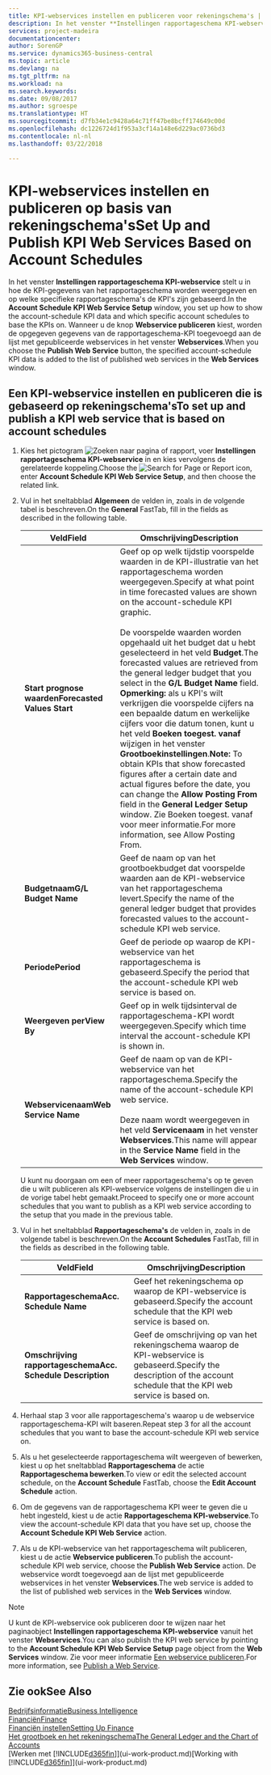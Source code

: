 ```yaml
---
title: KPI-webservices instellen en publiceren voor rekeningschema's | Microsoft Docs
description: In het venster **Instellingen rapportageschema KPI-webservice** stelt u in hoe de KPI-gegevens van het rapportageschema worden weergegeven en op welke specifieke rapportageschema's de KPI's zijn gebaseerd.
services: project-madeira
documentationcenter: 
author: SorenGP
ms.service: dynamics365-business-central
ms.topic: article
ms.devlang: na
ms.tgt_pltfrm: na
ms.workload: na
ms.search.keywords: 
ms.date: 09/08/2017
ms.author: sgroespe
ms.translationtype: HT
ms.sourcegitcommit: d7fb34e1c9428a64c71ff47be8bcff174649c00d
ms.openlocfilehash: dc1226724d1f953a3cf14a148e6d229ac0736bd3
ms.contentlocale: nl-nl
ms.lasthandoff: 03/22/2018

---
```

# <a name="set-up-and-publish-kpi-web-services-based-on-account-schedules"></a><span data-ttu-id="824f2-103">KPI-webservices instellen en publiceren op basis van rekeningschema's</span><span class="sxs-lookup"><span data-stu-id="824f2-103">Set Up and Publish KPI Web Services Based on Account Schedules</span></span>
<span data-ttu-id="824f2-104">In het venster **Instellingen rapportageschema KPI-webservice** stelt u in hoe de KPI-gegevens van het rapportageschema worden weergegeven en op welke specifieke rapportageschema's de KPI's zijn gebaseerd.</span><span class="sxs-lookup"><span data-stu-id="824f2-104">In the **Account Schedule KPI Web Service Setup** window, you set up how to show the account-schedule KPI data and which specific account schedules to base the KPIs on.</span></span> <span data-ttu-id="824f2-105">Wanneer u de knop **Webservice publiceren** kiest, worden de opgegeven gegevens van de rapportageschema-KPI toegevoegd aan de lijst met gepubliceerde webservices in het venster **Webservices**.</span><span class="sxs-lookup"><span data-stu-id="824f2-105">When you choose the **Publish Web Service** button, the specified account-schedule KPI data is added to the list of published web services in the **Web Services** window.</span></span>  

## <a name="to-set-up-and-publish-a-kpi-web-service-that-is-based-on-account-schedules"></a><span data-ttu-id="824f2-106">Een KPI-webservice instellen en publiceren die is gebaseerd op rekeningschema's</span><span class="sxs-lookup"><span data-stu-id="824f2-106">To set up and publish a KPI web service that is based on account schedules</span></span>  

1.  <span data-ttu-id="824f2-107">Kies het pictogram ![Zoeken naar pagina of rapport](media/ui-search/search_small.png "pictogram Zoeken naar pagina of rapport"), voer **Instellingen rapportageschema KPI-webservice** in en kies vervolgens de gerelateerde koppeling.</span><span class="sxs-lookup"><span data-stu-id="824f2-107">Choose the ![Search for Page or Report](media/ui-search/search_small.png "Search for Page or Report icon") icon, enter **Account Schedule KPI Web Service Setup**, and then choose the related link.</span></span>  
2.  <span data-ttu-id="824f2-108">Vul in het sneltabblad **Algemeen** de velden in, zoals in de volgende tabel is beschreven.</span><span class="sxs-lookup"><span data-stu-id="824f2-108">On the **General** FastTab, fill in the fields as described in the following table.</span></span>  

    |<span data-ttu-id="824f2-109">Veld</span><span class="sxs-lookup"><span data-stu-id="824f2-109">Field</span></span>|<span data-ttu-id="824f2-110">Omschrijving</span><span class="sxs-lookup"><span data-stu-id="824f2-110">Description</span></span>|  
    |---------------------------------|---------------------------------------|  
    |<span data-ttu-id="824f2-111">**Start prognose waarden**</span><span class="sxs-lookup"><span data-stu-id="824f2-111">**Forecasted Values Start**</span></span>|<span data-ttu-id="824f2-112">Geef op op welk tijdstip voorspelde waarden in de KPI-illustratie van het rapportageschema worden weergegeven.</span><span class="sxs-lookup"><span data-stu-id="824f2-112">Specify at what point in time forecasted values are shown on the account-schedule KPI graphic.</span></span><br /><br /> <span data-ttu-id="824f2-113">De voorspelde waarden worden opgehaald uit het budget dat u hebt geselecteerd in het veld **Budget**.</span><span class="sxs-lookup"><span data-stu-id="824f2-113">The forecasted values are retrieved from the general ledger budget that you select in the **G/L Budget Name** field.</span></span> <span data-ttu-id="824f2-114">**Opmerking:** als u KPI's wilt verkrijgen die voorspelde cijfers na een bepaalde datum en werkelijke cijfers voor die datum tonen, kunt u het veld **Boeken toegest. vanaf** wijzigen in het venster **Grootboekinstellingen**.</span><span class="sxs-lookup"><span data-stu-id="824f2-114">**Note:**  To obtain KPIs that show forecasted figures after a certain date and actual figures before the date, you can change the **Allow Posting From** field in the **General Ledger Setup** window.</span></span> <span data-ttu-id="824f2-115">Zie Boeken toegest. vanaf voor meer informatie.</span><span class="sxs-lookup"><span data-stu-id="824f2-115">For more information, see Allow Posting From.</span></span>|  
    |<span data-ttu-id="824f2-116">**Budgetnaam**</span><span class="sxs-lookup"><span data-stu-id="824f2-116">**G/L Budget Name**</span></span>|<span data-ttu-id="824f2-117">Geef de naam op van het grootboekbudget dat voorspelde waarden aan de KPI-webservice van het rapportageschema levert.</span><span class="sxs-lookup"><span data-stu-id="824f2-117">Specify the name of the general ledger budget that provides forecasted values to the account-schedule KPI web service.</span></span>|  
    |<span data-ttu-id="824f2-118">**Periode**</span><span class="sxs-lookup"><span data-stu-id="824f2-118">**Period**</span></span>|<span data-ttu-id="824f2-119">Geef de periode op waarop de KPI-webservice van het rapportageschema is gebaseerd.</span><span class="sxs-lookup"><span data-stu-id="824f2-119">Specify the period that the account-schedule KPI web service is based on.</span></span>|  
    |<span data-ttu-id="824f2-120">**Weergeven per**</span><span class="sxs-lookup"><span data-stu-id="824f2-120">**View By**</span></span>|<span data-ttu-id="824f2-121">Geef op in welk tijdsinterval de rapportageschema-KPI wordt weergegeven.</span><span class="sxs-lookup"><span data-stu-id="824f2-121">Specify which time interval the account-schedule KPI is shown in.</span></span>|  
    |<span data-ttu-id="824f2-122">**Webservicenaam**</span><span class="sxs-lookup"><span data-stu-id="824f2-122">**Web Service Name**</span></span>|<span data-ttu-id="824f2-123">Geef de naam op van de KPI-webservice van het rapportageschema.</span><span class="sxs-lookup"><span data-stu-id="824f2-123">Specify the name of the account-schedule KPI web service.</span></span><br /><br /> <span data-ttu-id="824f2-124">Deze naam wordt weergegeven in het veld **Servicenaam** in het venster **Webservices**.</span><span class="sxs-lookup"><span data-stu-id="824f2-124">This name will appear in the **Service Name** field in the **Web Services** window.</span></span>|  

    <span data-ttu-id="824f2-125">U kunt nu doorgaan om een of meer rapportageschema's op te geven die u wilt publiceren als KPI-webservice volgens de instellingen die u in de vorige tabel hebt gemaakt.</span><span class="sxs-lookup"><span data-stu-id="824f2-125">Proceed to specify one or more account schedules that you want to publish as a KPI web service according to the setup that you made in the previous table.</span></span>  

3.  <span data-ttu-id="824f2-126">Vul in het sneltabblad **Rapportageschema's** de velden in, zoals in de volgende tabel is beschreven.</span><span class="sxs-lookup"><span data-stu-id="824f2-126">On the **Account Schedules** FastTab, fill in the fields as described in the following table.</span></span>  

    |<span data-ttu-id="824f2-127">Veld</span><span class="sxs-lookup"><span data-stu-id="824f2-127">Field</span></span>|<span data-ttu-id="824f2-128">Omschrijving</span><span class="sxs-lookup"><span data-stu-id="824f2-128">Description</span></span>|  
    |---------------------------------|---------------------------------------|  
    |<span data-ttu-id="824f2-129">**Rapportageschema**</span><span class="sxs-lookup"><span data-stu-id="824f2-129">**Acc. Schedule Name**</span></span>|<span data-ttu-id="824f2-130">Geef het rekeningschema op waarop de KPI-webservice is gebaseerd.</span><span class="sxs-lookup"><span data-stu-id="824f2-130">Specify the account schedule that the KPI web service is based on.</span></span>|  
    |<span data-ttu-id="824f2-131">**Omschrijving rapportageschema**</span><span class="sxs-lookup"><span data-stu-id="824f2-131">**Acc. Schedule Description**</span></span>|<span data-ttu-id="824f2-132">Geef de omschrijving op van het rekeningschema waarop de KPI-webservice is gebaseerd.</span><span class="sxs-lookup"><span data-stu-id="824f2-132">Specify the description of the account schedule that the KPI web service is based on.</span></span>|  

4.  <span data-ttu-id="824f2-133">Herhaal stap 3 voor alle rapportageschema's waarop u de webservice rapportageschema-KPI wilt baseren.</span><span class="sxs-lookup"><span data-stu-id="824f2-133">Repeat step 3 for all the account schedules that you want to base the account-schedule KPI web service on.</span></span>  
5.  <span data-ttu-id="824f2-134">Als u het geselecteerde rapportageschema wilt weergeven of bewerken, kiest u op het sneltabblad **Rapportageschema** de actie **Rapportageschema bewerken**.</span><span class="sxs-lookup"><span data-stu-id="824f2-134">To view or edit the selected account schedule, on the **Account Schedule** FastTab, choose the **Edit Account Schedule** action.</span></span>  
6.  <span data-ttu-id="824f2-135">Om de gegevens van de rapportageschema KPI weer te geven die u hebt ingesteld, kiest u de actie **Rapportageschema KPI-webservice**.</span><span class="sxs-lookup"><span data-stu-id="824f2-135">To view the account-schedule KPI data that you have set up, choose the **Account Schedule KPI Web Service** action.</span></span>  
7.  <span data-ttu-id="824f2-136">Als u de KPI-webservice van het rapportageschema wilt publiceren, kiest u de actie **Webservice publiceren**.</span><span class="sxs-lookup"><span data-stu-id="824f2-136">To publish the account-schedule KPI web service, choose the **Publish Web Service** action.</span></span> <span data-ttu-id="824f2-137">De webservice wordt toegevoegd aan de lijst met gepubliceerde webservices in het venster **Webservices**.</span><span class="sxs-lookup"><span data-stu-id="824f2-137">The web service is added to the list of published web services in the **Web Services** window.</span></span>  

> [!NOTE]  
>  <span data-ttu-id="824f2-138">U kunt de KPI-webservice ook publiceren door te wijzen naar het paginaobject **Instellingen rapportageschema KPI-webservice** vanuit het venster **Webservices**.</span><span class="sxs-lookup"><span data-stu-id="824f2-138">You can also publish the KPI web service by pointing to the **Account Schedule KPI Web Service Setup** page object from the **Web Services** window.</span></span> <span data-ttu-id="824f2-139">Zie voor meer informatie [Een webservice publiceren](across-how-publish-web-service.md).</span><span class="sxs-lookup"><span data-stu-id="824f2-139">For more information, see [Publish a Web Service](across-how-publish-web-service.md).</span></span>  

## <a name="see-also"></a><span data-ttu-id="824f2-140">Zie ook</span><span class="sxs-lookup"><span data-stu-id="824f2-140">See Also</span></span>  
[<span data-ttu-id="824f2-141">Bedrijfsinformatie</span><span class="sxs-lookup"><span data-stu-id="824f2-141">Business Intelligence</span></span>](bi.md)  
[<span data-ttu-id="824f2-142">Financiën</span><span class="sxs-lookup"><span data-stu-id="824f2-142">Finance</span></span>](finance.md)  
[<span data-ttu-id="824f2-143">Financiën instellen</span><span class="sxs-lookup"><span data-stu-id="824f2-143">Setting Up Finance</span></span>](finance-setup-finance.md)  
[<span data-ttu-id="824f2-144">Het grootboek en het rekeningschema</span><span class="sxs-lookup"><span data-stu-id="824f2-144">The General Ledger and the Chart of Accounts</span></span>](finance-general-ledger.md)  
<span data-ttu-id="824f2-145">[Werken met [!INCLUDE[d365fin](includes/d365fin_md.md)]](ui-work-product.md)</span><span class="sxs-lookup"><span data-stu-id="824f2-145">[Working with [!INCLUDE[d365fin](includes/d365fin_md.md)]](ui-work-product.md)</span></span>

